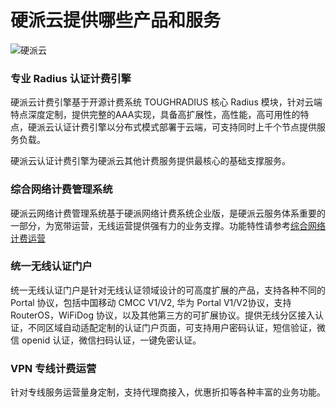 # 硬派云提供哪些产品和服务

![硬派云](http://qnstatic.toughcloud.net/FhPWkv-VqL_OQhmm627qMMHiFbcC)


### 专业 Radius 认证计费引擎

硬派云计费引擎基于开源计费系统 TOUGHRADIUS 核心 Radius 模块，针对云端特点深度定制，提供完整的AAA实现，具备高扩展性，高性能，高可用性的特点，硬派云认证计费引擎以分布式模式部署于云端，可支持同时上千个节点提供服务负载。

硬派云认证计费引擎为硬派云其他计费服务提供最核心的基础支撑服务。

### 综合网络计费管理系统

硬派云网络计费管理系统基于硬派网络计费系统企业版，是硬派云服务体系重要的一部分，为宽带运营，无线运营提供强有力的业务支撑。功能特性请参考[综合网络计费运营](../boms/index.md)


### 统一无线认证门户

统一无线认证门户是针对无线认证领域设计的可高度扩展的产品，支持各种不同的 Portal 协议，包括中国移动 CMCC V1/V2, 华为 Portal V1/V2协议，支持 RouterOS，WiFiDog 协议，以及其他第三方的可扩展协议。提供无线分区接入认证，不同区域自动适配定制的认证门户页面，可支持用户密码认证，短信验证，微信 openid 认证，微信扫码认证，一键免密认证。


### VPN 专线计费运营

针对专线服务运营量身定制，支持代理商接入，优惠折扣等各种丰富的业务功能。